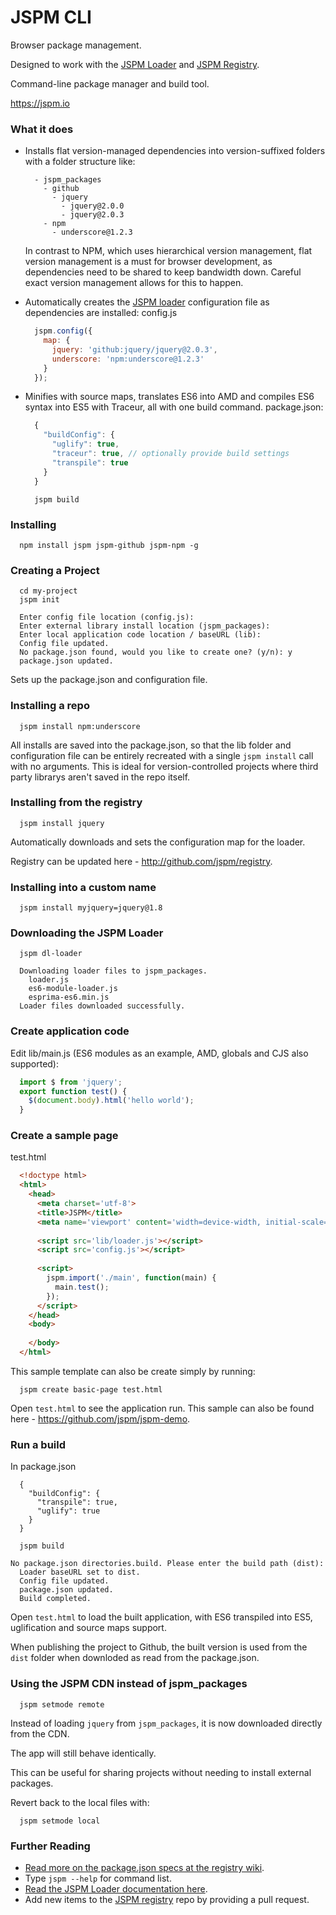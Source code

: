 JSPM CLI
===

Browser package management.

Designed to work with the [JSPM Loader](https://github.com/jspm/loader) and [JSPM Registry](https://github.com/jspm/registry).

Command-line package manager and build tool.

https://jspm.io

### What it does

* Installs flat version-managed dependencies into version-suffixed folders with a folder structure like:
  ```
    - jspm_packages
      - github
        - jquery
          - jquery@2.0.0
          - jquery@2.0.3
      - npm
        - underscore@1.2.3
  ```
  In contrast to NPM, which uses hierarchical version management, flat version management is a must for browser development,
  as dependencies need to be shared to keep bandwidth down. Careful exact version management allows for this to happen.

* Automatically creates the [JSPM loader](https://github.com/jspm/loader) configuration file as dependencies are installed:
  config.js
  ```javascript
    jspm.config({
      map: {
        jquery: 'github:jquery/jquery@2.0.3',
        underscore: 'npm:underscore@1.2.3'
      }
    });
  ```
* Minifies with source maps, translates ES6 into AMD and compiles ES6 syntax into ES5 with Traceur, all with one build command.
  package.json:
  ```javascript
    {
      "buildConfig": {
        "uglify": true,
        "traceur": true, // optionally provide build settings
        "transpile": true
      }
    }
  ```

  ```
    jspm build
  ```

### Installing

```
  npm install jspm jspm-github jspm-npm -g
```

### Creating a Project

```
  cd my-project
  jspm init
  
  Enter config file location (config.js): 
  Enter external library install location (jspm_packages): 
  Enter local application code location / baseURL (lib): 
  Config file updated.
  No package.json found, would you like to create one? (y/n): y
  package.json updated.
```

Sets up the package.json and configuration file.

### Installing a repo

```
  jspm install npm:underscore
```

All installs are saved into the package.json, so that the lib folder and configuration file 
can be entirely recreated with a single `jspm install` call with no arguments. This is ideal 
for version-controlled projects where third party librarys aren't saved in the repo itself.

### Installing from the registry

```
  jspm install jquery
```

Automatically downloads and sets the configuration map for the loader.

Registry can be updated here - http://github.com/jspm/registry.

### Installing into a custom name

```
  jspm install myjquery=jquery@1.8
```

### Downloading the JSPM Loader

```
  jspm dl-loader
  
  Downloading loader files to jspm_packages.
    loader.js
    es6-module-loader.js
    esprima-es6.min.js
  Loader files downloaded successfully.
```
### Create application code

Edit lib/main.js (ES6 modules as an example, AMD, globals and CJS also supported):

```javascript
  import $ from 'jquery';
  export function test() {
    $(document.body).html('hello world');
  }
```

### Create a sample page

test.html
```html
  <!doctype html>
  <html>
    <head>
      <meta charset='utf-8'>
      <title>JSPM</title>
      <meta name='viewport' content='width=device-width, initial-scale=1'>
  
      <script src='lib/loader.js'></script>
      <script src='config.js'></script>
      
      <script>
        jspm.import('./main', function(main) {
          main.test();
        });
      </script>
    </head>
    <body>
      
    </body>
  </html>
```

This sample template can also be create simply by running:

```
  jspm create basic-page test.html
```

Open `test.html` to see the application run. This sample can also be found here - https://github.com/jspm/jspm-demo.

### Run a build

In package.json
```
  {
    "buildConfig": {
      "transpile": true,
      "uglify": true
    }
  }
```

```
  jspm build
  
No package.json directories.build. Please enter the build path (dist): 
  Loader baseURL set to dist.
  Config file updated.
  package.json updated.
  Build completed.
```

Open `test.html` to load the built application, with ES6 transpiled into ES5, uglification and source maps support.

When publishing the project to Github, the built version is used from the `dist` folder when downloded as read from the package.json.

### Using the JSPM CDN instead of jspm_packages

```
  jspm setmode remote
```

Instead of loading `jquery` from `jspm_packages`, it is now downloaded directly from the CDN.

The app will still behave identically.

This can be useful for sharing projects without needing to install external packages.

Revert back to the local files with:

```
  jspm setmode local
```

### Further Reading

* [Read more on the package.json specs at the registry wiki](https://github.com/jspm/registry/wiki/Package.json-Specification).
* Type `jspm --help` for command list.
* [Read the JSPM Loader documentation here](https://github.com/jspm/loader).
* Add new items to the [JSPM registry](https://github.com/jspm/registry) repo by providing a pull request.

